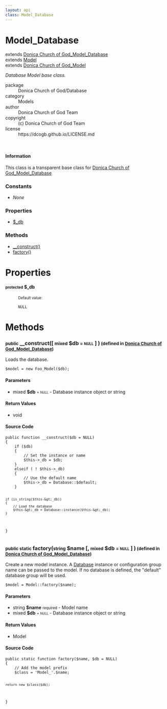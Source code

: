 ```yaml
---
layout: api
class: Model_Database
---
```

<h1>Model_Database</h1>
extends <a href='/documentation/api/Donica Church of God_Model_Database'>Donica Church of God_Model_Database</a>
<br />
extends <a href='/documentation/api/Model'>Model</a>
<br />
extends <a href='/documentation/api/Donica Church of God_Model'>Donica Church of God_Model</a>
<br />
<p>
<i><p>Database Model base class.</p>
</i>
</p>
<dl class='tags'>
<dt>package</dt>
<dd>Donica Church of God/Database</dd>
<dt>category</dt>
<dd>Models</dd>
<dt>author</dt>
<dd>Donica Church of God Team</dd>
<dt>copyright</dt>
<dd>(c) Donica Church of God Team</dd>
<dt>license</dt>
<dd>https://dcogb.github.io/LICENSE.md</dd>
</dl>
<br />
<div class='callout-block callout-info'>
<div class='icon-holder'>
<i class='fas fa-info-circle'></i>
</div>
<div class='content'>
<h4 class='callout-title'>Information</h4>
<p>This class is a transparent base class for <a href='/documentation/api/Donica Church of God_Model_Database'>Donica Church of God_Model_Database</a></p>
</div>
</div>
<div class='toc row d-none d-sm-flex d-md-flex d-lg-flex d-xl-flex'>
<div class='constants col-4'>
<h3>Constants</h3>
<ul>
<li>
<em>None</em>
</li>
</ul>
</div>
<div class='properties col-4'>
<h3>Properties</h3>
<ul>
<li>
<a href="#property-_db">$_db</a>
</li>
</ul>
</div>
<div class='methods col-4'>
<h3>Methods</h3>
<ul>
<li>
<a href="#__construct">__construct()</a>
</li>
<li>
<a href="#factory">factory()</a>
</li>

</ul>
</div>
</div>
<h1 id='properties'>Properties</h1>
<div class='properties'>
<dl>
<dt>
<h4 id='property-_db'><small>protected</small>  <span class='blue'></span> $_db</h4>
</dt>
<dd>
 </dd>
<dd>
 </dd>
<dd>
<small>Default value:</small>
<br />
 <pre class="debug"><small>NULL</small></pre></dd>
</dl>
</div>
<h1 id='methods'>Methods</h1>
<div class='methods'>

<div class='method'>
<h3 id="__construct"><small>public</small>  __construct([ <small>mixed</small> <span class="param" title="Database instance object or string">$db</span> <small>= <small>NULL</small></small> ] )<small> (defined in <a href='/documentation/api/Donica Church of God_Model_Database'>Donica Church of God_Model_Database</a>)</small></h3>
<div class='description'><p>Loads the database.</p>

<pre><code>$model = new Foo_Model($db);
</code></pre>
</div>
<h4>Parameters</h4>
<ul>
<li>
 <span class="blue">mixed </span><strong> $db</strong> <small> = <small>NULL</small></small> - Database instance object or string</li>
</ul>
<h4>Return Values</h4>
<ul class='return'>
<li>
<span class='blue'>void</span>  
</li></ul>
<div class="method-source">
<h4>Source Code</h4>
<pre>
<code class="language-php">public function __construct($db = NULL)
{
	if ($db)
	{
		// Set the instance or name
		$this-&gt;_db = $db;
	}
	elseif ( ! $this-&gt;_db)
	{
		// Use the default name
		$this-&gt;_db = Database::$default;
	}

	if (is_string($this-&gt;_db))
	{
		// Load the database
		$this-&gt;_db = Database::instance($this-&gt;_db);
	}
}</code>
</pre>
</div>
</div>

<div class='method'>
<h3 id="factory"><small>public static</small>  factory(<small>string</small> <span class="param" title="Model name">$name</span> [, <small>mixed</small> <span class="param" title="Database instance object or string">$db</span> <small>= <small>NULL</small></small> ] )<small> (defined in <a href='/documentation/api/Donica Church of God_Model_Database'>Donica Church of God_Model_Database</a>)</small></h3>
<div class='description'><p>Create a new model instance. A <a href="/index.php/">Database</a> instance or configuration
group name can be passed to the model. If no database is defined, the
"default" database group will be used.</p>

<pre><code>$model = Model::factory($name);
</code></pre>
</div>
<h4>Parameters</h4>
<ul>
<li>
 <span class="blue">string </span><strong> $name</strong> <small>required</small> - Model name</li>
<li>
 <span class="blue">mixed </span><strong> $db</strong> <small> = <small>NULL</small></small> - Database instance object or string</li>
</ul>
<h4>Return Values</h4>
<ul class='return'>
<li>
<span class='blue'>Model</span>  
</li></ul>
<div class="method-source">
<h4>Source Code</h4>
<pre>
<code class="language-php">public static function factory($name, $db = NULL)
{
	// Add the model prefix
	$class = &#039;Model_&#039;.$name;

	return new $class($db);
}</code>
</pre>
</div>
</div>
</div>